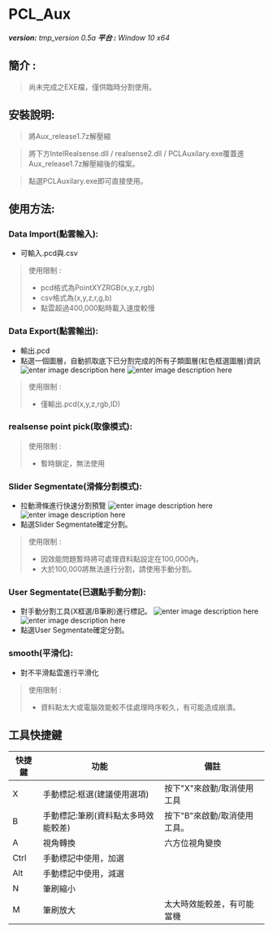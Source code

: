 ﻿# PCL_Aux  
***version:**  tmp_version 0.5a*
***平台 :** Window 10 x64*

## 簡介 :
> 尚未完成之EXE檔，僅供臨時分割使用。

## 安裝說明:
> 將Aux_release1.7z解壓縮

> 將下方IntelRealsense.dll / realsense2.dll / PCLAuxilary.exe覆蓋進Aux_release1.7z解壓縮後的檔案。

> 點選PCLAuxilary.exe即可直接使用。

## 使用方法:
### Data Import(點雲輸入):
* 可輸入.pcd與.csv
> 使用限制 :
> - pcd格式為PointXYZRGB(x,y,z,rgb)
> - csv格式為(x,y,z,r,g,b)
> - 點雲超過400,000點時載入速度較慢

### Data Export(點雲輸出):
* 輸出.pcd
* 點選一個圖層，自動抓取底下已分割完成的所有子類圖層(紅色框選圖層)資訊
![enter image description here](https://github.com/komexeu/Pic_Wareh/blob/master/version_05a_1.png)
![enter image description here](https://github.com/komexeu/Pic_Wareh/blob/master/version_05a_2.png)
> 使用限制 :
> - 僅輸出.pcd(x,y,z,rgb,ID)

### realsense point pick(取像模式):
> 使用限制 :
>- 暫時鎖定，無法使用
 
### Slider Segmentate(滑條分割模式):
 * 拉動滑條進行快速分割預覽 ![enter image description here](https://github.com/komexeu/Pic_Wareh/blob/master/version_05a_3.png)
![enter image description here](https://github.com/komexeu/Pic_Wareh/blob/master/tmp_version_05a_4.png)
* 點選Slider Segmentate確定分割。
> 使用限制 :
>- 因效能問題暫時將可處理資料點設定在100,000內。
>- 大於100,000將無法進行分割，請使用手動分割。

### User Segmentate(已選點手動分割):
* 對手動分割工具(X框選/B筆刷)進行標記。
![enter image description here](https://github.com/komexeu/Pic_Wareh/blob/master/tmp_version_05a_5.png)
![enter image description here](https://github.com/komexeu/Pic_Wareh/blob/master/tmp_version_05a_6.png)
* 點選User Segmentate確定分割。

### smooth(平滑化):
* 對不平滑點雲進行平滑化
> 使用限制 :
>- 資料點太大或電腦效能較不佳處理時序較久，有可能造成崩潰。
 
 ## 工具快捷鍵
|快捷鍵|功能| 備註 | 
|-----|----|-----|
| X |手動標記:框選(建議使用選項) |按下"X"來啟動/取消使用工具|
|B|手動標記:筆刷(資料點太多時效能較差)|按下"B"來啟動/取消使用工具。|
|A|視角轉換|六方位視角變換|
|Ctrl|手動標記中使用，加選|
|Alt|手動標記中使用，減選|
|N|筆刷縮小|
|M|筆刷放大|太大時效能較差，有可能當機

